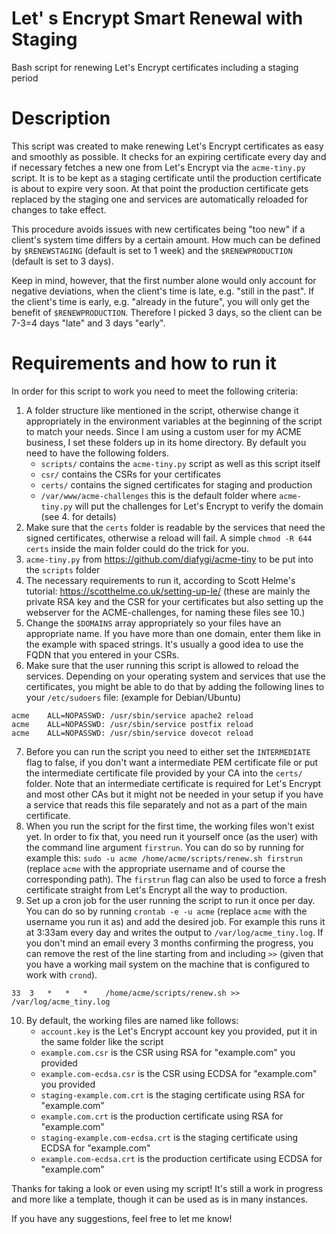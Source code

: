 # Let' s Encrypt Smart Renewal with Staging
Bash script for renewing Let's Encrypt certificates including a staging period

# Description
This script was created to make renewing Let's Encrypt certificates as easy and smoothly as possible. It checks for an expiring certificate every day and if necessary fetches a new one from Let's Encrypt via the `acme-tiny.py` script. It is to be kept as a staging certificate until the production certificate is about to expire very soon. At that point the production certificate gets replaced by the staging one and services are automatically reloaded for changes to take effect.

This procedure avoids issues with new certificates being "too new" if a client's system time differs by a certain amount. How much can be defined by `$RENEWSTAGING` (default is set to 1 week) and the `$RENEWPRODUCTION` (default is set to 3 days).

Keep in mind, however, that the first number alone would only account for negative deviations, when the client's time is late, e.g. "still in the past". If the client's time is early, e.g. "already in the future", you will only get the benefit of `$RENEWPRODUCTION`. Therefore I picked 3 days, so the client can be 7-3=4 days "late" and 3 days "early".

# Requirements and how to run it
In order for this script to work you need to meet the following criteria:

1. A folder structure like mentioned in the script, otherwise change it appropriately in the environment variables at the beginning of the script to match your needs. Since I am using a custom user for my ACME business, I set these folders up in its home directory. By default you need to have the following folders.
	- `scripts/` contains the `acme-tiny.py` script as well as this script itself
	- `csr/` contains the CSRs for your certificates
	- `certs/` contains the signed certificates for staging and production
	- `/var/www/acme-challenges` this is the default folder where `acme-tiny.py` will put the challenges for Let's Encrypt to verify the domain (see 4. for details)
2. Make sure that the `certs` folder is readable by the services that need the signed certificates, otherwise a reload will fail. A simple `chmod -R 644 certs` inside the main folder could do the trick for you.
3. `acme-tiny.py` from https://github.com/diafygi/acme-tiny to be put into the `scripts` folder
4. The necessary requirements to run it, according to Scott Helme's tutorial: https://scotthelme.co.uk/setting-up-le/ (these are mainly the private RSA key and the CSR for your certificates but also setting up the webserver for the ACME-challenges, for naming these files see 10.)
5. Change the `$DOMAINS` array appropriately so your files have an appropriate name. If you have more than one domain, enter them like in the example with spaced strings. It's usually a good idea to use the FQDN that you entered in your CSRs.
6. Make sure that the user running this script is allowed to reload the services. Depending on your operating system and services that use the certificates, you might be able to do that by adding the following lines to your `/etc/sudoers` file: (example for Debian/Ubuntu)
```
acme    ALL=NOPASSWD: /usr/sbin/service apache2 reload
acme    ALL=NOPASSWD: /usr/sbin/service postfix reload
acme    ALL=NOPASSWD: /usr/sbin/service dovecot reload
```
7. Before you can run the script you need to either set the `INTERMEDIATE` flag to false, if you don't want a intermediate PEM certificate file or put the intermediate certificate file provided by your CA into the `certs/` folder. Note that an intermediate certificate is required for Let's Encrypt and most other CAs but it might not be needed in your setup if you have a service that reads this file separately and not as a part of the main certificate.
8. When you run the script for the first time, the working files won't exist yet. In order to fix that, you need run it yourself once (as the user) with the command line argument `firstrun`. You can do so by running for example this: `sudo -u acme /home/acme/scripts/renew.sh firstrun` (replace `acme` with the appropriate username and of course the corresponding path). The `firstrun` flag can also be used to force a fresh certificate straight from Let's Encrypt all the way to production.
9. Set up a cron job for the user running the script to run it once per day. You can do so by running `crontab -e -u acme` (replace `acme` with the username you run it as) and add the desired job. For example this runs it at 3:33am every day and writes the output to `/var/log/acme_tiny.log`. If you don't mind an email every 3 months confirming the progress, you can remove the rest of the line starting from and including `>>` (given that you have a working mail system on the machine that is configured to work with `crond`).
```
33  3   *   *   *    /home/acme/scripts/renew.sh >> /var/log/acme_tiny.log
```
10. By default, the working files are named like follows:
	- `account.key` is the Let's Encrypt account key you provided, put it in the same folder like the script
	- `example.com.csr` is the CSR using RSA for "example.com" you provided
	- `example.com-ecdsa.csr` is the CSR using ECDSA for "example.com" you provided
	- `staging-example.com.crt` is the staging certificate using RSA for "example.com"
	- `example.com.crt` is the production certificate using RSA for "example.com"
	- `staging-example.com-ecdsa.crt` is the staging certificate using ECDSA for "example.com"
	- `example.com-ecdsa.crt` is the production certificate using ECDSA for "example.com"

Thanks for taking a look or even using my script! It's still a work in progress and more like a template, though it can be used as is in many instances.

If you have any suggestions, feel free to let me know!
